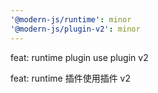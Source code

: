 ```yaml
---
'@modern-js/runtime': minor
'@modern-js/plugin-v2': minor
---
```


feat: runtime plugin use plugin v2

feat: runtime 插件使用插件 v2
